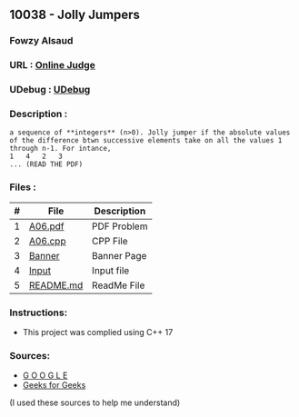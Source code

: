 
## 10038 - Jolly Jumpers
### Fowzy Alsaud
### URL     :   <a href="https://onlinejudge.org/index.php?option=onlinejudge&Itemid=8&page=show_problem&problem=979">Online Judge</a>
### UDebug  :   <a href="https://www.udebug.com/UVa/10038">UDebug</a>
### Description    :
    a sequence of **integers** (n>0). Jolly jumper if the absolute values of the difference btwn successive elements take on all the values 1 through n-1. For intance,
    1   4   2   3
    ... (READ THE PDF)


### Files  :
|   #   | File     | Description                      |
| :---: | -------- | -------------------------------- |
|   1   | [A06.pdf](A06.pdf)</a> | PDF Problem |
|   2   | [A06.cpp](A06.cpp)</a> | CPP File |
|   3   | [Banner](Banner)</a> | Banner Page |
|   4   | [Input](input)</a> | Input file |
|   5   | [README.md](README.md)</a> | ReadMe File |

### Instructions:
- This project was complied using C++ 17

### Sources:
- <a href="#">G O O G L E</a>
- <a href="https://www.geeksforgeeks.org/jolly-jumper-sequence/">Geeks for Geeks</a>


(I used these sources to help me understand)
